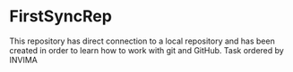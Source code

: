 # FirstSyncRep
This repository has direct connection to a local repository and has been created in order to learn how to work with git and GitHub.
Task ordered by INVIMA 

